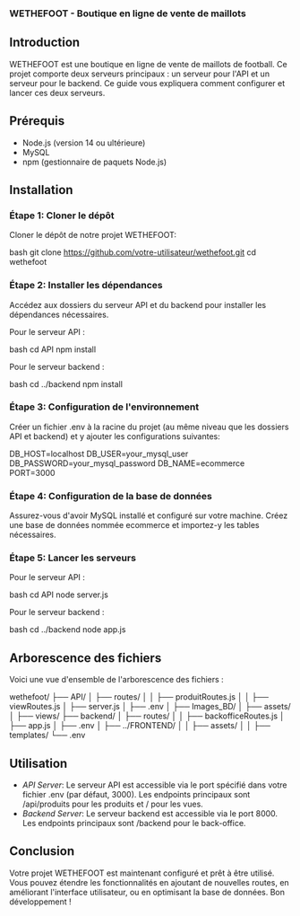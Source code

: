 ### WETHEFOOT - Boutique en ligne de vente de maillots

## Introduction

WETHEFOOT est une boutique en ligne de vente de maillots de football. Ce projet comporte deux serveurs principaux : un serveur pour l'API et un serveur pour le backend. Ce guide vous expliquera comment configurer et lancer ces deux serveurs.

## Prérequis

- Node.js (version 14 ou ultérieure)
- MySQL
- npm (gestionnaire de paquets Node.js)

## Installation

### Étape 1: Cloner le dépôt

Cloner le dépôt de notre projet WETHEFOOT:

bash
git clone https://github.com/votre-utilisateur/wethefoot.git
cd wethefoot


### Étape 2: Installer les dépendances

Accédez aux dossiers du serveur API et du backend pour installer les dépendances nécessaires.

Pour le serveur API :

bash
cd API
npm install


Pour le serveur backend :

bash
cd ../backend
npm install


### Étape 3: Configuration de l'environnement

Créer un fichier .env à la racine du projet (au même niveau que les dossiers API et backend) et y ajouter les configurations suivantes:


DB_HOST=localhost
DB_USER=your_mysql_user
DB_PASSWORD=your_mysql_password
DB_NAME=ecommerce
PORT=3000


### Étape 4: Configuration de la base de données

Assurez-vous d'avoir MySQL installé et configuré sur votre machine. Créez une base de données nommée ecommerce et importez-y les tables nécessaires.

### Étape 5: Lancer les serveurs

Pour le serveur API :

bash
cd API
node server.js


Pour le serveur backend :

bash
cd ../backend
node app.js


## Arborescence des fichiers

Voici une vue d'ensemble de l'arborescence des fichiers :


wethefoot/
├── API/
│   ├── routes/
│   │   ├── produitRoutes.js
│   │   ├── viewRoutes.js
│   ├── server.js
│   ├── .env
│   ├── Images_BD/
│   ├── assets/
│   ├── views/
├── backend/
│   ├── routes/
│   │   ├── backofficeRoutes.js
│   ├── app.js
│   ├── .env
│   ├── ../FRONTEND/
│   │   ├── assets/
│   │   ├── templates/
└── .env


## Utilisation

- *API Server*: Le serveur API est accessible via le port spécifié dans votre fichier .env (par défaut, 3000). Les endpoints principaux sont /api/produits pour les produits et / pour les vues.
- *Backend Server*: Le serveur backend est accessible via le port 8000. Les endpoints principaux sont /backend pour le back-office.

## Conclusion

Votre projet WETHEFOOT est maintenant configuré et prêt à être utilisé. Vous pouvez étendre les fonctionnalités en ajoutant de nouvelles routes, en améliorant l'interface utilisateur, ou en optimisant la base de données. Bon développement !